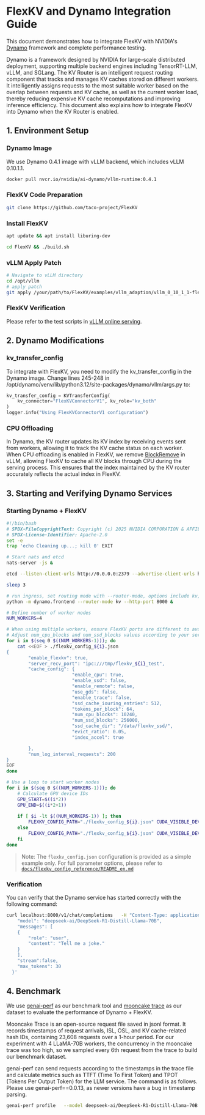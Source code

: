 # FlexKV and Dynamo Integration Guide

This document demonstrates how to integrate FlexKV with NVIDIA's [Dynamo](https://github.com/ai-dynamo/dynamo) framework and complete performance testing.

Dynamo is a framework designed by NVIDIA for large-scale distributed deployment, supporting multiple backend engines including TensorRT-LLM, vLLM, and SGLang. The KV Router is an intelligent request routing component that tracks and manages KV caches stored on different workers. It intelligently assigns requests to the most suitable worker based on the overlap between requests and KV cache, as well as the current worker load, thereby reducing expensive KV cache recomputations and improving inference efficiency. This document also explains how to integrate FlexKV into Dynamo when the KV Router is enabled.

## 1. Environment Setup

### Dynamo Image

We use Dynamo 0.4.1 image with vLLM backend, which includes vLLM 0.10.1.1.

```bash
docker pull nvcr.io/nvidia/ai-dynamo/vllm-runtime:0.4.1
```

### FlexKV Code Preparation

```bash
git clone https://github.com/taco-project/FlexKV
```

### Install FlexKV

```bash
apt update && apt install liburing-dev

cd FlexKV && ./build.sh
```

### vLLM Apply Patch

```bash
# Navigate to vLLM directory
cd /opt/vllm 
# apply patch
git apply /your/path/to/FlexKV/examples/vllm_adaption/vllm_0_10_1_1-flexkv-connector.patch
```

### FlexKV Verification

Please refer to the test scripts in [vLLM online serving](../../docs/vllm_adapter/README_zh.md#%E7%A4%BA%E4%BE%8B).

## 2. Dynamo Modifications

### kv_transfer_config

To integrate with FlexKV, you need to modify the kv_transfer_config in the Dynamo image. Change lines 245-248 in /opt/dynamo/venv/lib/python3.12/site-packages/dynamo/vllm/args.py to:

```python
kv_transfer_config = KVTransferConfig(
    kv_connector="FlexKVConnectorV1", kv_role="kv_both"
)
logger.info("Using FlexKVConnectorV1 configuration")
```

### CPU Offloading

In Dynamo, the KV router updates its KV index by receiving events sent from workers, allowing it to track the KV cache status on each worker. When CPU offloading is enabled in FlexKV, we remove [BlockRemove](https://github.com/vllm-project/vllm/blob/v0.10.1.1/vllm/v1/core/block_pool.py#L221) in vLLM, allowing FlexKV to cache all KV blocks through CPU during the serving process. This ensures that the index maintained by the KV router accurately reflects the actual index in FlexKV.

## 3. Starting and Verifying Dynamo Services

### Starting Dynamo + FlexKV

```bash
#!/bin/bash
# SPDX-FileCopyrightText: Copyright (c) 2025 NVIDIA CORPORATION & AFFILIATES. All rights reserved.
# SPDX-License-Identifier: Apache-2.0
set -e
trap 'echo Cleaning up...; kill 0' EXIT

# Start nats and etcd
nats-server -js &

etcd --listen-client-urls http://0.0.0.0:2379 --advertise-client-urls http://0.0.0.0:2379 --data-dir /tmp/etcd &

sleep 3

# run ingress, set routing mode with --router-mode, options include kv, round-robin, random
python -m dynamo.frontend --router-mode kv --http-port 8000 &

# Define number of worker nodes
NUM_WORKERS=4

# When using multiple workers, ensure FlexKV ports are different to avoid hanging at flexkv init
# Adjust num_cpu_blocks and num_ssd_blocks values according to your server configuration
for i in $(seq 0 $((NUM_WORKERS-1))); do
    cat <<EOF > ./flexkv_config_${i}.json
{
        "enable_flexkv": true,
        "server_recv_port": "ipc:///tmp/flexkv_${i}_test",
        "cache_config": {
                        "enable_cpu": true,
                        "enable_ssd": false,
                        "enable_remote": false,
                        "use_gds": false,
                        "enable_trace": false,
                        "ssd_cache_iouring_entries": 512,
                        "tokens_per_block": 64,
                        "num_cpu_blocks": 10240,
                        "num_ssd_blocks": 256000,
                        "ssd_cache_dir": "/data/flexkv_ssd/",
                        "evict_ratio": 0.05,
                        "index_accel": true

        },
        "num_log_interval_requests": 200
}
EOF
done

# Use a loop to start worker nodes
for i in $(seq 0 $((NUM_WORKERS-1))); do
    # Calculate GPU device IDs
    GPU_START=$((i*2))
    GPU_END=$((i*2+1))
    
    if [ $i -lt $((NUM_WORKERS-1)) ]; then
        FLEXKV_CONFIG_PATH="./flexkv_config_${i}.json" CUDA_VISIBLE_DEVICES=${GPU_START},${GPU_END} python3 -m dynamo.vllm --model deepseek-ai/DeepSeek-R1-Distill-Llama-70B --tensor_parallel_size 2  --block-size 64 --gpu-memory-utilization 0.9 --max-model-len 100310 &
    else
        FLEXKV_CONFIG_PATH="./flexkv_config_${i}.json" CUDA_VISIBLE_DEVICES=${GPU_START},${GPU_END} python3 -m dynamo.vllm --model deepseek-ai/DeepSeek-R1-Distill-Llama-70B --tensor_parallel_size 2  --block-size 64 --gpu-memory-utilization 0.9 --max-model-len 100310
    fi
done
```

> Note: The `flexkv_config.json` configuration is provided as a simple example only. For full parameter options, please refer to [`docs/flexkv_config_reference/README_en.md`](../../docs/flexkv_config_reference/README_en.md)

### Verification

You can verify that the Dynamo service has started correctly with the following command:
```bash
curl localhost:8000/v1/chat/completions   -H "Content-Type: application/json"   -d '{
    "model": "deepseek-ai/DeepSeek-R1-Distill-Llama-70B",
    "messages": [
    {
        "role": "user",
        "content": "Tell me a joke."
    }
    ],
    "stream":false,
    "max_tokens": 30
  }'
```

## 4. Benchmark

We use [genai-perf](https://github.com/triton-inference-server/perf_analyzer/tree/main/genai-perf) as our benchmark tool and [mooncake trace](https://github.com/kvcache-ai/Mooncake?tab=readme-ov-file#-open-source-trace) as our dataset to evaluate the performance of Dynamo + FlexKV.

Mooncake Trace is an open-source request file saved in jsonl format. It records timestamps of request arrivals, ISL, OSL, and KV cache-related hash IDs, containing 23,608 requests over a 1-hour period. For our experiment with 4 LLaMA-70B workers, the concurrency in the mooncake trace was too high, so we sampled every 6th request from the trace to build our benchmark dataset.

genai-perf can send requests according to the timestamps in the trace file and calculate metrics such as TTFT (Time To First Token) and TPOT (Tokens Per Output Token) for the LLM service. The command is as follows. Please use genai-perf==0.0.13, as newer versions have a bug in timestamp parsing.

```bash
genai-perf profile   --model deepseek-ai/DeepSeek-R1-Distill-Llama-70B  --tokenizer deepseek-ai/DeepSeek-R1-Distill-Llama-70B  --endpoint-type chat   --endpoint /v1/chat/completions --streaming  --url http://localhost:8000  --input-file payload:mooncake_trace_1_6.jsonl --random-seed 100  -v  -H 'Authorization: Bearer NOT USED'  -H 'Accept: text/event-stream'   -- --stability-percentage 99
```
